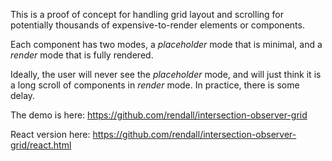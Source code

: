 This is a proof of concept for handling grid layout and scrolling for potentially thousands of expensive-to-render elements or components.

Each component has two modes, a _placeholder_ mode that is minimal, and a _render_ mode that is fully rendered.

Ideally, the user will never see the _placeholder_ mode, and will just think it is a long scroll of components in _render_ mode. In practice, there is some delay.

The demo is here: <https://github.com/rendall/intersection-observer-grid>

React version here:  <https://github.com/rendall/intersection-observer-grid/react.html>

